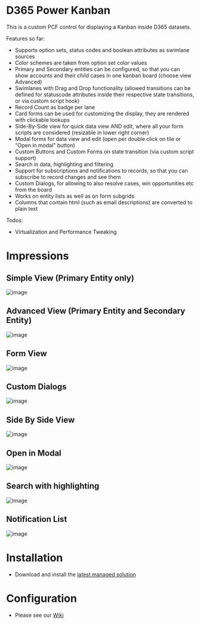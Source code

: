 # D365 Power Kanban

This is a custom PCF control for displaying a Kanban inside D365 datasets.

Features so far:
- Supports option sets, status codes and boolean attributes as swimlane sources
- Color schemes are taken from option set color values
- Primary and Secondary entities can be configured, so that you can show accounts and their child cases in one kanban board (choose view Advanced)
- Swimlanes with Drag and Drop functionality (allowed transitions can be defined for statuscode attributes inside their respective state transitions, or via custom script hook)
- Record Count as badge per lane
- Card forms can be used for customizing the display, they are rendered with clickable lookups
- Side-By-Side view for quick data view AND edit, where all your form scripts are considered (resizable in lower right corner)
- Modal forms for data view and edit (open per double click on tile or "Open in modal" button)
- Custom Buttons and Custom Forms on state transition (via custom script support)
- Search in data, highlighting and filtering
- Support for subscriptions and notifications to records, so that you can subscribe to record changes and see them
- Custom Dialogs, for allowing to also resolve cases, win opportunities etc from the board
- Works on entity lists as well as on form subgrids
- Columns that contain html (such as email descriptions) are converted to plain text

Todos:
- Virtualization and Performance Tweaking

# Impressions
## Simple View (Primary Entity only)
![image](https://user-images.githubusercontent.com/4287938/90894070-55be9200-e3c0-11ea-822c-9674fd1cab89.png)


## Advanced View (Primary Entity and Secondary Entity)
![image](https://user-images.githubusercontent.com/4287938/90894139-71299d00-e3c0-11ea-9e0b-441187c1d224.png)


## Form View
![image](https://user-images.githubusercontent.com/4287938/90894207-856d9a00-e3c0-11ea-855c-48ea820e57ea.png)


## Custom Dialogs
![image](https://user-images.githubusercontent.com/4287938/90894247-96b6a680-e3c0-11ea-8f52-a5c12b402aa5.png)


## Side By Side View
![image](https://user-images.githubusercontent.com/4287938/90894676-468c1400-e3c1-11ea-9089-45ca0cca9f9c.png)


## Open in Modal
![image](https://user-images.githubusercontent.com/4287938/90894901-94088100-e3c1-11ea-9c00-cd9cb65d3420.png)


## Search with highlighting
![image](https://user-images.githubusercontent.com/4287938/90894995-b7cbc700-e3c1-11ea-8ed2-4373dec6ad7c.png)


## Notification List
![image](https://user-images.githubusercontent.com/4287938/90894792-6e7b7780-e3c1-11ea-8520-2629a9849732.png)


# Installation
- Download and install the [latest managed solution](/../../releases/latest)

# Configuration
- Please see our [Wiki](https://github.com/XRM-OSS/D365-PowerKanban/wiki/Configuration)
